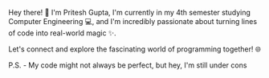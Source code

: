 Hey there! 👋 
I'm Pritesh Gupta,
I'm currently in my 4th semester studying Computer Engineering 💻, 
and I'm incredibly passionate about turning lines of code into real-world magic ✨.

Let's connect and explore the fascinating world of programming together! 🌐 

P.S. - My code might not always be perfect, but hey, I'm still under cons
